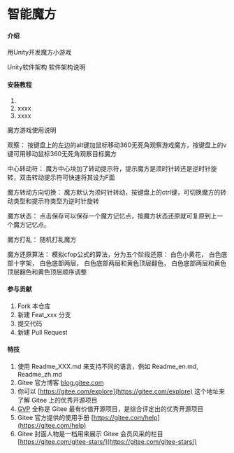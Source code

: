 # 智能魔方

#### 介绍
用Unity开发魔方小游戏

Unity软件架构
软件架构说明


#### 安装教程

1.  
2.  xxxx
3.  xxxx

魔方游戏使用说明

观察：
按键盘上的左边的alt键加鼠标移动360无死角观察游戏魔方，按键盘上的v键可用移动鼠标360无死角观察目标魔方

中心转动符：
魔方中心块加了转动提示符，提示魔方是须时针转还是逆时针旋转，双击转动提示符可快速将其设为F面

魔方转动方向切换：
魔方默认为须时针转动，按键盘上的ctrl键，可切换魔方的转动类型和提示符类型为逆时针旋转

魔方状态：
点击保存可以保存一个魔方记忆点，按魔方状态还原就可复原到上一个魔方记忆点。

魔方打乱：
随机打乱魔方

魔方还原算法：
模拟cfop公式的算法，分为五个阶段还原：
白色小黄花，
白色底部十字架，
白色底部两层，
白色底部两层和黄色顶层翻色，
白色底部两层和黄色顶层翻色和黄色顶层顺序调整

#### 参与贡献

1.  Fork 本仓库
2.  新建 Feat_xxx 分支
3.  提交代码
4.  新建 Pull Request


#### 特技

1.  使用 Readme\_XXX.md 来支持不同的语言，例如 Readme\_en.md, Readme\_zh.md
2.  Gitee 官方博客 [blog.gitee.com](https://blog.gitee.com)
3.  你可以 [https://gitee.com/explore](https://gitee.com/explore) 这个地址来了解 Gitee 上的优秀开源项目
4.  [GVP](https://gitee.com/gvp) 全称是 Gitee 最有价值开源项目，是综合评定出的优秀开源项目
5.  Gitee 官方提供的使用手册 [https://gitee.com/help](https://gitee.com/help)
6.  Gitee 封面人物是一档用来展示 Gitee 会员风采的栏目 [https://gitee.com/gitee-stars/](https://gitee.com/gitee-stars/)
